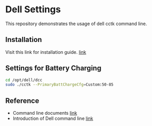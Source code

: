 # Dell Settings

This repository demonstrates the usage of dell cctk command line.

## Installation

Visit this link for installation guide. [link](https://topics-cdn.dell.com/pdf/command-configure-v42_install-guide_en-us.pdf)

## Settings for Battery Charging

```bash
cd /opt/dell/dcc
sudo ./cctk --PrimaryBattChargeCfg=Custom:50-85
```

## Reference

- Command line documents [link](https://dl.dell.com/topicspdf/command-configure-v41_reference-guide_en-us.pdf)
- Introduction of Dell command line [link](https://www.dell.com/support/kbdoc/en-sg/000134806/how-to-install-use-dell-client-configuration-toolkit)
